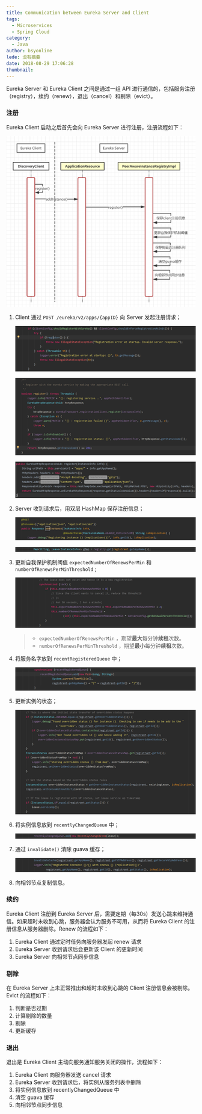 ```yaml
---
title: Communication between Eureka Server and Client
tags:
  - Microservices
  - Spring Cloud
category:
  - Java
author: bsyonline
lede: 没有摘要
date: 2018-08-29 17:06:28
thumbnail:
---
```






Eureka Server 和 Eureka Client 之间是通过一组 API 进行通信的，包括服务注册（registry），续约（renew），退出（cancel）和剔除（evict）。

### 注册

Eureka Client 启动之后首先会向 Eureka Server 进行注册，注册流程如下：

![mark](https://raw.githubusercontent.com/bsyonline/pic/master/20180902/213336520.png)

1. Client 通过 ```POST /eureka/v2/apps/{appID}``` 向 Server 发起注册请求；

   ![mark](https://raw.githubusercontent.com/bsyonline/pic/master/20180902/194055677.png)

   ![mark](https://raw.githubusercontent.com/bsyonline/pic/master/20180902/193909570.png)

   ![mark](https://raw.githubusercontent.com/bsyonline/pic/master/20180902/195210819.png)

2. Server 收到请求后，用双层 HashMap 保存注册信息；

   ![mark](https://raw.githubusercontent.com/bsyonline/pic/master/20180902/202843068.png)

   ![mark](https://raw.githubusercontent.com/bsyonline/pic/master/20180902/203115942.png)

3. 更新自我保护机制阈值 ```expectedNumberOfRenewsPerMin``` 和 ```numberOfRenewsPerMinThreshold``` ;

   ![mark](https://raw.githubusercontent.com/bsyonline/pic/master/20180902/203204566.png)

   > - `expectedNumberOfRenewsPerMin` ，期望**最大**每分钟**续租**次数。
   > - `numberOfRenewsPerMinThreshold` ，期望**最小**每分钟**续租**次数。

4. 将服务名字放到 ```recentRegisteredQueue``` 中；

   ![mark](https://raw.githubusercontent.com/bsyonline/pic/master/20180902/203238017.png)

5. 更新实例的状态；

   ![mark](https://raw.githubusercontent.com/bsyonline/pic/master/20180902/203428268.png)

6. 将实例信息放到 ```recentlyChangedQueue``` 中；

   ![mark](https://raw.githubusercontent.com/bsyonline/pic/master/20180902/203518017.png)

7. 通过 ```invalidate()``` 清除 guava 缓存；

   ![mark](https://raw.githubusercontent.com/bsyonline/pic/master/20180902/203555642.png)

8. 向相邻节点复制信息。

### 续约

Eureka Client 注册到 Eureka Server 后，需要定期（每30s）发送心跳来维持通信。如果超时未收到心跳，服务器会认为服务不可用，从而将 Eureka Client 的注册信息从服务器删除。Renew 的流程如下：

1. Eureka Client 通过定时任务向服务器发起 renew 请求
2. Eureka Server 收到请求后会更新该 Client 的更新时间
3. Eureka Server 向相邻节点同步信息

### 剔除

在 Eureka Server 上未正常推出和超时未收到心跳的 Client 注册信息会被剔除。Evict 的流程如下：

1. 判断是否过期
2. 计算剔除的数量
3. 剔除
4. 更新缓存

### 退出

退出是 Eureka Client 主动向服务通知服务关闭的操作，流程如下：

1. Eureka Client 向服务器发送 cancel 请求
2. Eureka Server 收到请求后，将实例从服务列表中删除
3. 将实例信息放到 recentlyChangedQueue 中
4. 清空 guava 缓存
5. 向相邻节点同步信息

